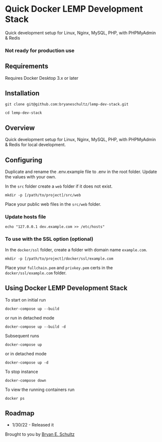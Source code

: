 # Quick Docker LEMP Development Stack
Quick development setup for Linux, Nginx, MySQL, PHP, with PHPMyAdmin & Redis

### Not ready for production use

## Requirements
Requires Docker Desktop 3.x or later


## Installation

```
git clone git@github.com:bryaneschultz/lemp-dev-stack.git

cd lemp-dev-stack
```


## Overview
Quick development setup for Linux, Nginx, MySQL, PHP, with PHPMyAdmin & Redis for local development.


## Configuring
Duplicate and rename the .env.example file to .env in the root folder.
Update the values with your own.

In the `src` folder create a `web` folder if it does not exist.
```
mkdir -p [/path/to/project]/src/web
```
Place your public web files in the `src/web` folder.

### Update hosts file
```
echo "127.0.0.1 dev.example.com >> /etc/hosts"
```

### To use with the SSL option (optional)
In the `docker/ssl` folder, create a folder with domain name `example.com`.
```
mkdir -p [/path/to/project]/docker/ssl/example.com
```
Place your `fullchain.pem` and `privkey.pem` certs in 
the `docker/ssl/example.com` folder.


## Using Docker LEMP Development Stack
To start on initial run
```
docker-compose up --build
```
or run in detached mode
```
docker-compose up --build -d
```
Subsequent runs
```
docker-compose up
```
or in detached mode
```
docker-compose up -d
```
To stop instance
```
docker-compose down
```
To view the running containers run
```
docker ps
```

## Roadmap

* 1/30/22 - Released it

Brought to you by [Bryan E. Schultz](https://www.bryanschultz.net)
